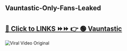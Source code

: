 
 ## Vauntastic-Only-Fans-Leaked

# <h2><a href="https://clipsfans.com/Vauntastic&ref=git">🔗 Click to LINKS ⏩⏩ 👉 🟢 Vauntastic </a></h2>

<a href="https://clipsfans.com/Vauntastic&ref=git" rel="nofollow" data-target="animated-image.originalLink"><img src="https://i.ibb.co.com/xMMVF88/686577567.gif" alt="Viral Video Original" style="max-width: 100%; display: inline-block;" data-target="animated-image.originalImage"></a>
